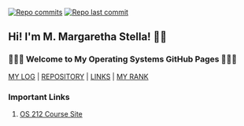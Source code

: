 [![Repo commits](https://badgen.net/github/commits/margarethastellaa/os212)](https://github.com/margarethastellaa/os212/commits/master)
[![Repo last commit](https://img.shields.io/github/last-commit/margarethastellaa/os212)](https://github.com/margarethastellaa/os212/commits/master)

## Hi! I'm M. Margaretha Stella! 👋🏻
### 👩🏻‍💻 Welcome to My Operating Systems GitHub Pages 👩🏻‍💻

[MY LOG](TXT/mylog.txt) | [REPOSITORY](https://github.com/margarethastellaa/os212) | [LINKS](LINKS/) | [MY RANK](TXT/myrank.txt)

### Important Links
1. [OS 212 Course Site](https://os.vlsm.org/)
